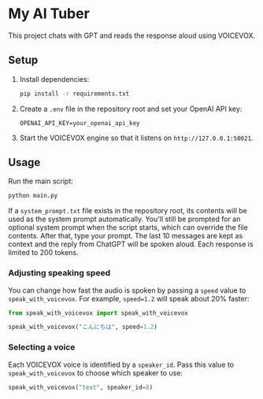 # My AI Tuber

This project chats with GPT and reads the response aloud using VOICEVOX.

## Setup

1. Install dependencies:
   ```bash
   pip install -r requirements.txt
   ```
2. Create a `.env` file in the repository root and set your OpenAI API key:
   ```
   OPENAI_API_KEY=your_openai_api_key
   ```
3. Start the VOICEVOX engine so that it listens on `http://127.0.0.1:50021`.

## Usage

Run the main script:
```bash
python main.py
```
If a `system_prompt.txt` file exists in the repository root, its contents will
be used as the system prompt automatically. You'll still be prompted for an
optional system prompt when the script starts, which can override the file
contents.
After that, type your prompt. The last 10 messages are kept as context and
the reply from ChatGPT will be spoken aloud. Each response is limited to
200 tokens.

### Adjusting speaking speed

You can change how fast the audio is spoken by passing a ``speed`` value to
``speak_with_voicevox``. For example, ``speed=1.2`` will speak about 20% faster:

```python
from speak_with_voicevox import speak_with_voicevox

speak_with_voicevox("こんにちは", speed=1.2)
```


### Selecting a voice

Each VOICEVOX voice is identified by a `speaker_id`. Pass this value to
`speak_with_voicevox` to choose which speaker to use:

```python
speak_with_voicevox("text", speaker_id=8)
```
